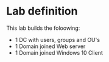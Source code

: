 # Lab definition

This lab builds the foloowing:

* 1 DC with users, groups and OU's
* 1 Domain joined Web server
* 1 Domain joined Windows 10 Client